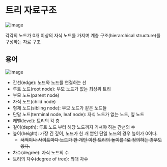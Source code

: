 # 트리 자료구조

![image](https://user-images.githubusercontent.com/95271528/147381591-7cf8c076-4935-45fc-a72a-afbf7ef4ec76.png)

각각의 노드가 0개 이상의 자식 노드를 가지며 계층 구조(hierarchical structure)를 구성하는 자료 구조

## 용어

![image](https://user-images.githubusercontent.com/95271528/147383611-4940b16f-092d-480b-960b-e50f00a2447e.png)

+ 간선(edge): 노드와 노드를 연결하는 선
+ 루트 노드(root node): 부모 노드가 없는 최상위 트리
+ 부모 노드(parent node)
+ 자식 노드(child node)
+ 형제 노드(sibling node): 부모 노드가 같은 노드들
+ 단말 노드(terminal node, leaf node): 자식 노드가 없는 노드, 잎 노드
+ 레벨(level): 트리의 각 층
+ 깊이(depth): 루트 노드 부터 해당 노드까지 거쳐야 하는 간선의 수
+ 높이(height): 가장 긴 깊이, 노드가 한 개 뿐인 단일 노드의 경우 높이가 0이다.
  + ~~서적이나 사이트마다 노드가 한 개인 이진 트리의 높이를 1로 정의하는 경우도 있다.~~
+ 차수(degree): 자식 노드의 수
+ 트리의 차수(degree of tree): 최대 차수
